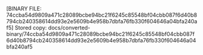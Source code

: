 [BINARY FILE: 74ccba54d9809a471c28089bcbe94bc21f6245c85548bf04cbb087f6d40b8794cb240358614dd93e2e5609b4e958b7dbfa76fb330f604646a04bfa240af5]
Stored copy: docs/converted-binary/74ccba54d9809a471c28089bcbe94bc21f6245c85548bf04cbb087f6d40b8794cb240358614dd93e2e5609b4e958b7dbfa76fb330f604646a04bfa240af5
